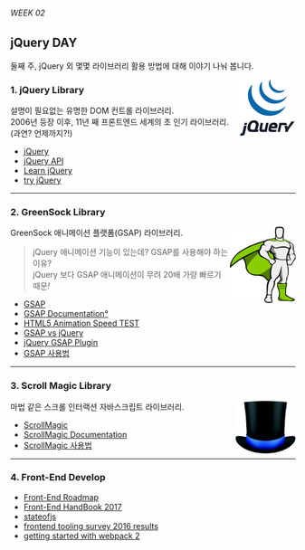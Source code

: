 ###### WEEK 02

## jQuery DAY

둘째 주, jQuery 외 몇몇 라이브러리 활용 방법에 대해 이야기 나눠 봅니다.

<img src="../ASSETS/jquery.jpg" alt="" align="right" width="100" height="100">

### 1. jQuery Library

설명이 필요없는 유명한 DOM 컨트롤 라이브러리.<br>
2006년 등장 이후, 11년 째 프론트엔드 세계의 초 인기 라이브러리. (과연? 언제까지?!)

- [jQuery](http://jquery.com/)
- [jQuery API](http://api.jquery.com/)
- [Learn jQuery](http://learn.jquery.com/)
- [try jQuery](http://try.jquery.com/)

---

### 2. GreenSock Library

<img src="../ASSETS/greensock.png" alt="" align="right">

GreenSock 애니메이션 플랫폼(GSAP) 라이브러리.

> jQuery 애니메이션 기능이 있는데? GSAP를 사용해야 하는 이유?<br>
> jQuery 보다 GSAP 애니메이션이 무려 20배 가량 빠르기 때문<i>!</i>

- [GSAP](https://greensock.com)
- [GSAP Documentation](https://greensock.com/docs/#/HTML5/GSAP)[°](Documents/GSAP.md)
- [HTML5 Animation Speed TEST](https://greensock.com/js/speed.html)
- [GSAP vs jQuery](https://greensock.com/jquery/)
- [jQuery GSAP Plugin](https://greensock.com/jquery-gsap-plugin)
- [GSAP 사용법](./GSAP/GSAP.md)

---

### 3. Scroll Magic Library

<img src="../ASSETS/scrollmagic.jpg" alt="" align="right" width="106" height="93">

마법 같은 스크롤 인터랙션 자바스크립트 라이브러리.

- [ScrollMagic](http://scrollmagic.io)
- [ScrollMagic Documentation](http://scrollmagic.io/docs/)
- [ScrollMagic 사용법](./ScrollMagic/ScrollMagic.md)

---

### 4. Front-End Develop

- [Front-End Roadmap](https://github.com/kamranahmedse/developer-roadmap#-front-end-roadmap)
- [Front-End HandBook 2017](https://frontendmasters.com/books/front-end-handbook/2017/)
- [stateofjs](http://stateofjs.com/)
- [frontend tooling survey 2016 results](https://ashleynolan.co.uk/blog/frontend-tooling-survey-2016-results)
- [getting started with webpack 2](https://blog.madewithenvy.com/getting-started-with-webpack-2-ed2b86c68783)